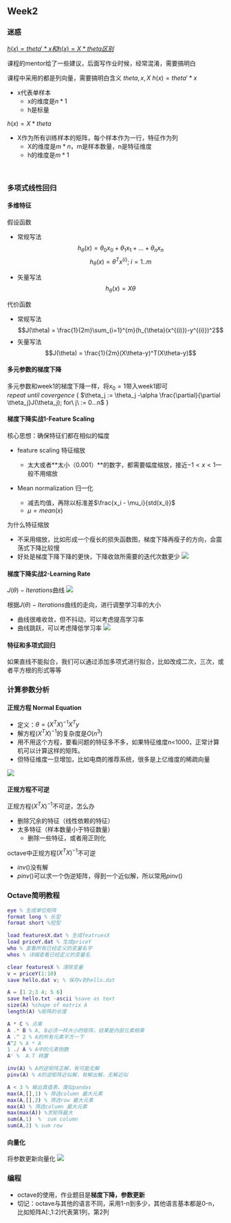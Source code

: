 ## Week2

### 迷惑

[$h(x)= theta'*x 和 h(x) = X*theta 区别$](https://www.coursera.org/learn/machine-learning/supplement/SFKpu/programming-tips-from-mentors)

课程的mentor给了一些建议，后面写作业时候，经常混淆，需要搞明白

课程中采用的都是列向量，需要搞明白含义 $theta, x, X$
$h(x) = theta'*x$
- x代表单样本
    - x的维度是$n*1$
    - h是标量

$h(x) = X*theta$
- X作为所有训练样本的矩阵，每个样本作为一行，特征作为列
    - X的维度是$m*n$，m是样本数量，n是特征维度
    - h的维度是$m*1$

&nbsp;

### 多项式线性回归



#### 多维特征

假设函数 
- 常规写法 
$$h_\theta(x) = \theta_0x_0+\theta_1x_1+…+\theta_nx_n$$
$$h_\theta(x) = \theta^Tx^{(i)};\ i = 1..m$$

- 矢量写法 
$$h_\theta(x) = X\theta$$


代价函数
-  常规写法 $$J(\theta) = \frac{1}{2m}\sum_{i=1}^{m}(h_{\theta}(x^{(i)})-y^{(i)})^2$$
-  矢量写法 $$J(\theta) = \frac{1}{2m}(X\theta-y)^T(X\theta-y)$$

#### 多元参数的梯度下降
多元参数和week1的梯度下降一样，将$x_0 = 1$带入week1即可
$repeat\ until\ covergence\ \{$
    $\theta_j := \theta_j -\alpha \frac{\partial}{\partial \theta_j}J(\theta_j); for\ j\ := 0...n$
$\}$


#### 梯度下降实战1-Feature Scaling
核心思想：确保特征们都在相似的幅度

- feature scaling 特征缩放
    - 太大或者**太小（0.001）**的数字，都需要幅度缩放，接近$-1< x< 1$一般不用缩放

- Mean normalization 归一化
    - 减去均值，再除以标准差$\frac{x_i - \mu_i}{std(x_i)}​$
    - $\mu = mean(x)$

为什么特征缩放
- 不采用缩放，比如形成一个瘦长的损失函数图，梯度下降再瘦子的方向，会震荡式下降比较慢
- 好处是梯度下降下降的更快，下降收敛所需要的迭代次数更少
![](<https://user-images.githubusercontent.com/41643043/55670396-423b8580-58b6-11e9-9655-fd294ddedb75.png>)


#### 梯度下降实战2-Learning Rate
$J(\theta)-Iterations$曲线
![](https://user-images.githubusercontent.com/41643043/55677310-dbe74f00-5917-11e9-890d-95ff3f06c054.png)

根据$J(\theta)-Iterations$曲线的走向，进行调整学习率的大小
- 曲线很难收敛，但不抖动，可以考虑提高学习率
- 曲线跳跃，可以考虑降低学习率
![](https://user-images.githubusercontent.com/41643043/55677312-ddb11280-5917-11e9-9042-e2dca3eb036a.png)


#### 特征和多项式回归
如果直线不能拟合，我们可以通过添加多项式进行拟合，比如改成二次，三次，或者平方根的形式等等



### 计算参数分析

#### 正规方程 Normal Equation
- 定义：$\theta = (X^T X)^{-1}X^Ty$
- 解方程$(X^T X)^{-1}$的复杂度是$O(n^3)$
- 用不用这个方程，要看问题的特征多不多，如果特征维度n<1000，正常计算机可以计算这样的矩阵。
- 但特征维度一旦增加，比如电商的推荐系统，很多是上亿维度的稀疏向量

![](https://user-images.githubusercontent.com/41643043/55677705-37690b00-591f-11e9-8a46-e1bf57fd3696.png)

#### 正规方程不可逆
正规方程$(X^T X)^{-1}$不可逆，怎么办
- 删除冗余的特征（线性依赖的特征）
- 太多特征（样本数量小于特征数量）
    - 删除一些特征，或者用正则化

octave中正规方程$(X^T X)^{-1}$不可逆
- $inv()$没有解
- $pinv()$可以求一个伪逆矩阵，得到一个近似解，所以常用$pinv()$


### Octave简明教程

```matlab
eye % 生成单位矩阵
format long % 长型
format short %短型

load featuresX.dat % 生成featruesX
load priceY.dat % 生成priceY
who % 查看所有已经定义的变量名字
whos % 详细查看已经定义的变量名

clear featuresX % 清除变量
v = priceY(1:10) 
save hello.dat v; % 保存v到hello.dat

A = [1 2;3 4; 5 6]
save hello.txt -ascii %save as text 
size(A) %shape of matrix A
length(A) %矩阵的长度

A * C % 点乘
A .* B % A, B必须一样大小的矩阵，结果是内部元素相乘
A .^ 2 % A的所有元素平方一下
A^2 % A * A
1 ./ A % A中的元素倒数
A' %  A.T 转置

inv(A) % A的逆矩阵正解，有可能无解
pinv(A) % A的逆矩阵近似解，有解出解，无解近似

A < 3 % 输出真值表，类似pandas
max(A,[],1) % 筛选column 最大元素
max(A,[],2) % 筛选row 最大元素
max(A) % 筛选column 最大元素
max(max(A)) %求矩阵最大
sum(A,1)  %  sum column
sum(A,2) % sum row

```

#### 向量化
将参数更新向量化
![](https://user-images.githubusercontent.com/41643043/55678730-245f3680-5931-11e9-91db-d487d4d5230a.png)


### 编程
- octave的使用，作业题目是**梯度下降，参数更新**
- 切记：octave与其他的语言不同，采用1-n到多少，其他语言基本都是0-n，比如矩阵A[:,1:2]代表第1列，第2列









